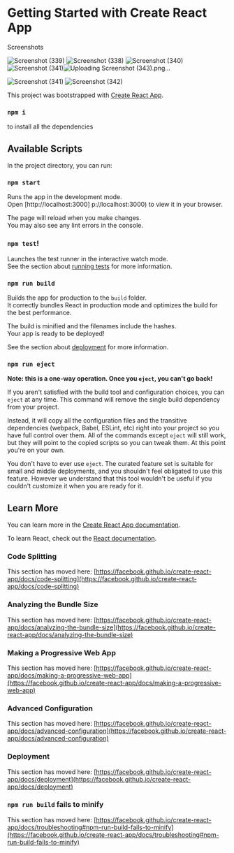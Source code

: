 # Getting Started with Create React App
Screenshots 

![Screenshot (339)](https://github.com/vinayak20130/Carousel/assets/78793396/f32a9e0d-34e4-480b-9996-9b600a5f1031)
![Screenshot (338)](https://github.com/vinayak20130/Carousel/assets/78793396/7dce31b8-3ea6-4f3f-bbdd-f36426b2fce7)
![Screenshot (340)](https://github.com/vinayak20130/Carousel/assets/78793396/0f5f2dda-ee8d-42d1-8c68-6bff51ccda98)
![Screenshot (341)](https://github.com/vinayak20130/Carousel/assets/78793396/3b7b2d8d-34e4-4137-850a-7606125cb2ac)![Uploading Screenshot (343).png…]()


![Screenshot (341)](https://github.com/vinayak20130/Carousel/assets/78793396/b279fd6c-04fe-469d-b7ca-e20055ab443d)
![Screenshot (342)](https://github.com/vinayak20130/Carousel/assets/78793396/aed15d14-8908-41ba-ad4c-601e8707e227)


This project was bootstrapped with [Create React App](https://github.com/facebook/create-react-app).
### `npm i` 
to install all the dependencies 


## Available Scripts

In the project directory, you can run:

### `npm start`

Runs the app in the development mode.\
Open [http://localhost:3000]
p://localhost:3000) to view it in your browser.

The page will reload when you make changes.\
You may also see any lint errors in the console.

### `npm test`!


Launches the test runner in the interactive watch mode.\
See the section about [running tests](https://facebook.github.io/create-react-app/docs/running-tests) for more information.

### `npm run build`

Builds the app for production to the `build` folder.\
It correctly bundles React in production mode and optimizes the build for the best performance.

The build is minified and the filenames include the hashes.\
Your app is ready to be deployed!

See the section about [deployment](https://facebook.github.io/create-react-app/docs/deployment) for more information.

### `npm run eject`

**Note: this is a one-way operation. Once you `eject`, you can't go back!**

If you aren't satisfied with the build tool and configuration choices, you can `eject` at any time. This command will remove the single build dependency from your project.

Instead, it will copy all the configuration files and the transitive dependencies (webpack, Babel, ESLint, etc) right into your project so you have full control over them. All of the commands except `eject` will still work, but they will point to the copied scripts so you can tweak them. At this point you're on your own.

You don't have to ever use `eject`. The curated feature set is suitable for small and middle deployments, and you shouldn't feel obligated to use this feature. However we understand that this tool wouldn't be useful if you couldn't customize it when you are ready for it.

## Learn More

You can learn more in the [Create React App documentation](https://facebook.github.io/create-react-app/docs/getting-started).

To learn React, check out the [React documentation](https://reactjs.org/).

### Code Splitting

This section has moved here: [https://facebook.github.io/create-react-app/docs/code-splitting](https://facebook.github.io/create-react-app/docs/code-splitting)

### Analyzing the Bundle Size

This section has moved here: [https://facebook.github.io/create-react-app/docs/analyzing-the-bundle-size](https://facebook.github.io/create-react-app/docs/analyzing-the-bundle-size)

### Making a Progressive Web App

This section has moved here: [https://facebook.github.io/create-react-app/docs/making-a-progressive-web-app](https://facebook.github.io/create-react-app/docs/making-a-progressive-web-app)

### Advanced Configuration

This section has moved here: [https://facebook.github.io/create-react-app/docs/advanced-configuration](https://facebook.github.io/create-react-app/docs/advanced-configuration)

### Deployment

This section has moved here: [https://facebook.github.io/create-react-app/docs/deployment](https://facebook.github.io/create-react-app/docs/deployment)

### `npm run build` fails to minify

This section has moved here: [https://facebook.github.io/create-react-app/docs/troubleshooting#npm-run-build-fails-to-minify](https://facebook.github.io/create-react-app/docs/troubleshooting#npm-run-build-fails-to-minify)
